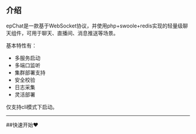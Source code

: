## 介绍

epChat是一款基于WebSocket协议，并使用php+swoole+redis实现的轻量级聊天组件，可用于聊天、直播间、消息推送等场景。

基本特性有：

* 多服务启动
* 多端口监听
* 集群部署支持
* 安全校验
* 日志采集
* 灵活部署

仅支持cli模式下启动。

****

##快速开始&#10084;


